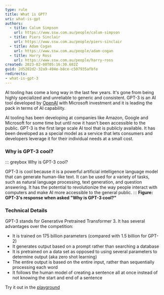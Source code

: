 ```yaml
---
type: rule
title: What is GPT?
uri: what-is-gpt
authors:
  - title: Calum Simpson
    url: https://www.ssw.com.au/people/calum-simpson
  - title: Piers Sinclair
    url: https://www.ssw.com.au/people/piers-sinclair
  - title: Adam Cogan
    url: https://www.ssw.com.au/people/adam-cogan
  - title: Harry Ross
    url: https://www.ssw.com.au/people/harry-ross
created: 2023-02-08T05:16:30.682Z
guid: 2d5202d2-32a9-494e-b8ce-c507935afbfe
redirects:
- what-is-gpt-3
---
```

AI tooling has come a long way in the last few years. It's gone from being highly specialized and unreliable to generic and consistent. GPT-3 is an AI tool developed by [OpenAI](https://openai.com) with Microsoft investment and it is leading the pack in terms of AI capability.

<!--endintro-->

AI tooling has been developing at companies like Amazon, Google and Microsoft for some time but until now it hasn't been accessible to the public. GPT-3 is the first large scale AI tool that is publicly available. It has been developed as a special model as a service that lets consumers and developers leverage it for their individual needs at a small cost.

### Why is GPT-3 cool?
::: greybox
Why is GPT-3 cool?

GPT-3 is cool because it is a powerful artificial intelligence language model that can generate human-like text. It can be used for a variety of tasks, such as natural language processing, text generation, and question answering. It has the potential to revolutionize the way people interact with computers and make AI more accessible to the general public.
:::
**Figure: GPT-3's response when asked "Why is GPT-3 cool?"**

### Technical Details
GPT-3 stands for Generative Pretrained Transformer 3. It has several advantages over the competition:

* It is trained on 175 billion parameters (compared with 1.5 billion for GPT-2)
* It generates output based on a prompt rather than searching a database
* It is pretrained on a data set as opposed to using several parameters to determine output (aka zero shot learning)
* The entire output is based on the entire input, rather than sequentially processing each word
* It follows the human model of creating a sentence all at once instead of not knowing the start and end of a sentence

Try it out in the [playground](https://platform.openai.com/playground)
